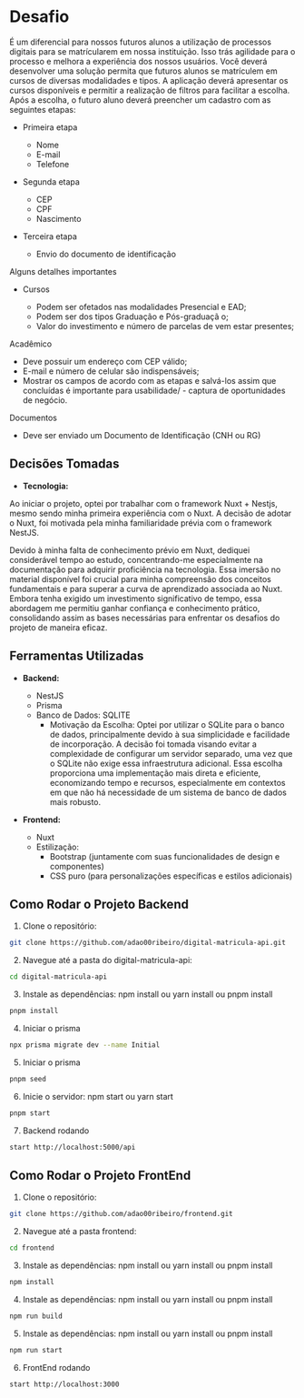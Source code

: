 # Desafio

É um diferencial para nossos futuros alunos a utilização de processos digitais para se matrícularem em nossa instituição. Isso trás agilidade para o processo e melhora a experiência dos nossos usuários.
Você deverá desenvolver uma solução permita que futuros alunos se matrículem em cursos de diversas modalidades e tipos.
A aplicação deverá apresentar os cursos disponíveis e permitir a realização de filtros para facilitar a escolha. Após a escolha, o futuro aluno deverá preencher um cadastro com as seguintes etapas:


- Primeira etapa

  - Nome
  - E-mail
  - Telefone



- Segunda etapa

  - CEP
  - CPF
  - Nascimento



- Terceira etapa

  - Envio do documento de identificação


Alguns detalhes importantes

- Cursos

  - Podem ser ofetados nas modalidades Presencial e EAD;
  - Podem ser dos tipos Graduação e Pós-graduaçã  o;
  - Valor do investimento e número de parcelas de vem estar presentes;


Acadêmico

  - Deve possuir um endereço com CEP válido;
  - E-mail e número de celular são indispensáveis;
  - Mostrar os campos de acordo com as etapas e salvá-los assim que concluídas é importante para usabilidade/ - captura de oportunidades de negócio.


Documentos

  - Deve ser enviado um Documento de Identificação (CNH ou RG)

## Decisões Tomadas

- **Tecnologia:** 

Ao iniciar o projeto, optei por trabalhar com o framework Nuxt + Nestjs, mesmo sendo minha primeira experiência com o Nuxt. A decisão de adotar o Nuxt, foi motivada pela minha familiaridade prévia com o framework NestJS.

Devido à minha falta de conhecimento prévio em Nuxt, dediquei considerável tempo ao estudo, concentrando-me especialmente na documentação para adquirir proficiência na tecnologia. Essa imersão no material disponível foi crucial para minha compreensão dos conceitos fundamentais e para superar a curva de aprendizado associada ao Nuxt. Embora tenha exigido um investimento significativo de tempo, essa abordagem me permitiu ganhar confiança e conhecimento prático, consolidando assim as bases necessárias para enfrentar os desafios do projeto de maneira eficaz.

## Ferramentas Utilizadas

- **Backend:**
  - NestJS
  - Prisma
  - Banco de Dados: SQLITE 
    - Motivação da Escolha: Optei por utilizar o SQLite para o banco de dados,  principalmente devido à sua simplicidade e facilidade de incorporação. A decisão foi tomada visando evitar a complexidade de configurar um servidor separado, uma vez que o SQLite não exige essa infraestrutura adicional. Essa escolha proporciona uma implementação mais direta e eficiente, economizando tempo e recursos, especialmente em contextos em que não há necessidade de um sistema de banco de dados mais robusto.
  

- **Frontend:**
  - Nuxt
  - Estilização:
    - Bootstrap (juntamente com suas funcionalidades de design e componentes)
    - CSS puro (para personalizações específicas e estilos adicionais)
       
## Como Rodar o Projeto Backend

1. Clone o repositório: 
```bash
git clone https://github.com/adao00ribeiro/digital-matricula-api.git
```
2. Navegue até a pasta do digital-matricula-api:
```bash
cd digital-matricula-api
```
3. Instale as dependências: npm install ou yarn install ou pnpm install
```bash
pnpm install
```
4. Iniciar o prisma
```bash
npx prisma migrate dev --name Initial
```
5. Iniciar o prisma
```bash
pnpm seed
```
6. Inicie o servidor: npm start ou yarn start
```bash
pnpm start
```
7. Backend rodando
```bash
start http://localhost:5000/api
```
## Como Rodar o Projeto FrontEnd

1. Clone o repositório: 
```bash
git clone https://github.com/adao00ribeiro/frontend.git
```
2. Navegue até a pasta frontend:
```bash
cd frontend
```
3. Instale as dependências: npm install ou yarn install ou pnpm install
```bash
npm install
```
4. Instale as dependências: npm install ou yarn install ou pnpm install
```bash
npm run build
```
5. Instale as dependências: npm install ou yarn install ou pnpm install
```bash
npm run start
```
6. FrontEnd rodando
```bash
start http://localhost:3000
```
